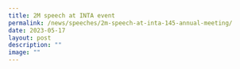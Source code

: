 ```yaml
---
title: 2M speech at INTA event
permalink: /news/speeches/2m-speech-at-inta-145-annual-meeting/
date: 2023-05-17
layout: post
description: ""
image: ""
---
```

